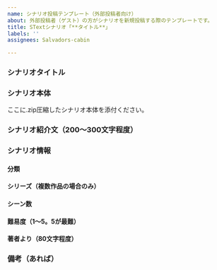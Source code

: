 ```yaml
---
name: シナリオ投稿テンプレート（外部投稿者向け）
about: 外部投稿者（ゲスト）の方がシナリオを新規投稿する際のテンプレートです。
title: STextシナリオ「**タイトル**」
labels: ''
assignees: Salvadors-cabin

---
```


### シナリオタイトル

### シナリオ本体

ここに.zip圧縮したシナリオ本体を添付ください。

### シナリオ紹介文（200～300文字程度）

### シナリオ情報

#### 分類

#### シリーズ（複数作品の場合のみ）

#### シーン数

#### 難易度（1～5。5が最難）

#### 著者より（80文字程度）

### 備考（あれば）
